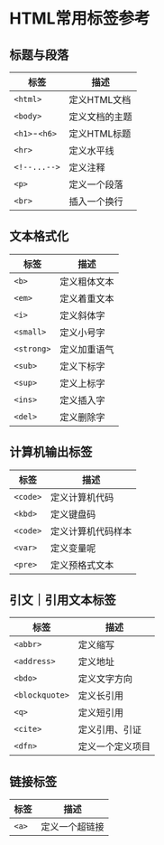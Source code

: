 # HTML常用标签参考

## 标题与段落
标签|描述
--|--
`<html>`|定义HTML文档
`<body>`|定义文档的主题
`<h1>`-`<h6>`|定义HTML标题
`<hr>`|定义水平线
`<!--...-->`|定义注释
`<p>`|定义一个段落
`<br>`|插入一个换行

## 文本格式化
标签|描述
--|--
`<b>`|定义粗体文本
`<em>`|定义着重文本
`<i>`|定义斜体字
`<small>`|定义小号字
`<strong>`|定义加重语气
`<sub>`|定义下标字
`<sup>`|定义上标字
`<ins>`|定义插入字
`<del>`|定义删除字

## 计算机输出标签
标签|描述
--|--
`<code>`|定义计算机代码
`<kbd>`|定义键盘码
`<code>`|定义计算机代码样本
`<var>`|定义变量呢
`<pre>`|定义预格式文本

## 引文｜引用文本标签
标签|描述
--|--
`<abbr>`|定义缩写
`<address>`|定义地址
`<bdo>`|定义文字方向
`<blockquote>`|定义长引用
`<q>`|定义短引用
`<cite>`|定义引用、引证
`<dfn>`|定义一个定义项目

## 链接标签
标签|描述
--|--
`<a>`|定义一个超链接

